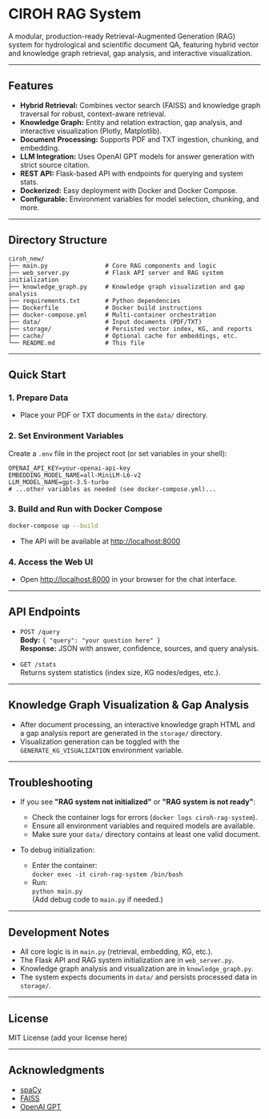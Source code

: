 # CIROH RAG System

A modular, production-ready Retrieval-Augmented Generation (RAG) system for hydrological and scientific document QA, featuring hybrid vector and knowledge graph retrieval, gap analysis, and interactive visualization.

---

## Features

- **Hybrid Retrieval:** Combines vector search (FAISS) and knowledge graph traversal for robust, context-aware retrieval.
- **Knowledge Graph:** Entity and relation extraction, gap analysis, and interactive visualization (Plotly, Matplotlib).
- **Document Processing:** Supports PDF and TXT ingestion, chunking, and embedding.
- **LLM Integration:** Uses OpenAI GPT models for answer generation with strict source citation.
- **REST API:** Flask-based API with endpoints for querying and system stats.
- **Dockerized:** Easy deployment with Docker and Docker Compose.
- **Configurable:** Environment variables for model selection, chunking, and more.

---

## Directory Structure

```
ciroh_new/
├── main.py                # Core RAG components and logic
├── web_server.py          # Flask API server and RAG system initialization
├── knowledge_graph.py     # Knowledge graph visualization and gap analysis
├── requirements.txt       # Python dependencies
├── Dockerfile             # Docker build instructions
├── docker-compose.yml     # Multi-container orchestration
├── data/                  # Input documents (PDF/TXT)
├── storage/               # Persisted vector index, KG, and reports
├── cache/                 # Optional cache for embeddings, etc.
└── README.md              # This file
```

---

## Quick Start

### 1. Prepare Data

- Place your PDF or TXT documents in the `data/` directory.

### 2. Set Environment Variables

Create a `.env` file in the project root (or set variables in your shell):

```env
OPENAI_API_KEY=your-openai-api-key
EMBEDDING_MODEL_NAME=all-MiniLM-L6-v2
LLM_MODEL_NAME=gpt-3.5-turbo
# ...other variables as needed (see docker-compose.yml)...
```

### 3. Build and Run with Docker Compose

```sh
docker-compose up --build
```

- The API will be available at [http://localhost:8000](http://localhost:8000)

### 4. Access the Web UI

- Open [http://localhost:8000](http://localhost:8000) in your browser for the chat interface.

---

## API Endpoints

- `POST /query`  
  **Body:** `{ "query": "your question here" }`  
  **Response:** JSON with answer, confidence, sources, and query analysis.

- `GET /stats`  
  Returns system statistics (index size, KG nodes/edges, etc.).

---

## Knowledge Graph Visualization & Gap Analysis

- After document processing, an interactive knowledge graph HTML and a gap analysis report are generated in the `storage/` directory.
- Visualization generation can be toggled with the `GENERATE_KG_VISUALIZATION` environment variable.

---

## Troubleshooting

- If you see **"RAG system not initialized"** or **"RAG system is not ready"**:
  - Check the container logs for errors (`docker logs ciroh-rag-system`).
  - Ensure all environment variables and required models are available.
  - Make sure your `data/` directory contains at least one valid document.

- To debug initialization:
  - Enter the container:  
    `docker exec -it ciroh-rag-system /bin/bash`
  - Run:  
    `python main.py`  
    (Add debug code to `main.py` if needed.)

---

## Development Notes

- All core logic is in `main.py` (retrieval, embedding, KG, etc.).
- The Flask API and RAG system initialization are in `web_server.py`.
- Knowledge graph analysis and visualization are in `knowledge_graph.py`.
- The system expects documents in `data/` and persists processed data in `storage/`.

---

## License

MIT License (add your license here)

---

## Acknowledgments

- [spaCy](https://spacy.io/)
- [FAISS](https://github.com/facebookresearch/faiss)
- [OpenAI GPT](https://platform.openai.com/)
